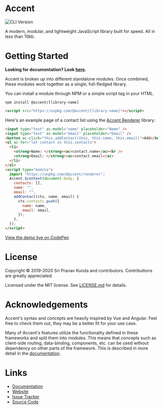 # Accent

![CLI Version](https://img.shields.io/npm/v/@accent/cli?style=flat-square)

A modern, modular, and lightweight JavaScript library built for speed. All in less than 10kb.

# Getting Started

**Looking for documentation? Look [here](https://accent.js.org/docs).**

Accent is broken up into different standalone modules. Once combined, these modules work together as a single, full-fledged library.

You can install a module through NPM or a simple script tag in your HTML.

```shell
npm install @accent/[library-name]
```

```html
<script src="https://unpkg.com/@accent/[library-name]"></script>
```

Here's an example page of a contact list using the [Accent Renderer](https://accent.js.org/docs/renderer/intro) library:

```html
<input type="text" ac-model="name" placeholder="Name" />
<input type="text" ac-model="email" placeholder="Email" />
<button ac-click="this.addContact(this, this.name, this.email)">Add</button>
<ul ac-for="let contact in this.contacts">
  <li>
    <strong>Name: </strong><ac>contact.name</ac><br />
    <strong>Email: </strong><ac>contact.email</ac>
  </li>
</ul>
<script type="module">
  import "https://unpkg.com/@accent/renderer";
  Accent.$context(document.body, {
    contacts: [],
    name: "",
    email: "",
    addContact(ctx, name, email) {
      ctx.contacts.push({
        name: name,
        email: email,
      });
    },
  });
</script>
```

<a href="https://codepen.io/sripkunda/pen/XWRwwgz" target="_blank">View the demo live on CodePen</a>

# License

Copyright © 2019-2020 Sri Pranav Kunda and contributors. Contributions are greatly appreciated.

Licensed under the MIT license. See [LICENSE.md](LICENSE.md) for details.

# Acknowledgements

Accent's syntax and concepts are heavily inspired by Vue and Angular. Feel free to check them out, they may be a better fit for your use case.

Many of Accent's features utilize the functionality defined in these frameworks and split them into modules. This means that concepts such as client-side routing, data-binding, components, etc. can be used without dependency on other parts of the framework. This is described in more detail in the [documentation](https://accent.js.org/docs).

# Links

- [Documentation](https://accent.js.org/docs/intro)
- [Website](https://accent.js.org)
- [Issue Tracker](https://github.com/sripkunda/accent/issues)
- [Source Code](https://github.com/sripkunda/accent)
